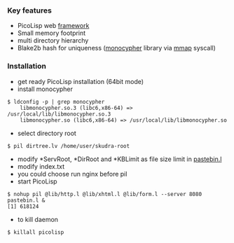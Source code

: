 ### Key features
* PicoLisp web [framework](http://software-lab.de/doc/app.html)
* Small memory footprint
* multi directory hierarchy
* Blake2b hash for uniqueness ([monocypher](https://monocypher.org) library
via [mmap](https://en.wikipedia.org/wiki/Mmap) syscall)

### Installation
* get ready PicoLisp installation (64bit mode)
* install monocypher
```
$ ldconfig -p | grep monocypher
    libmonocypher.so.3 (libc6,x86-64) => /usr/local/lib/libmonocypher.so.3
    libmonocypher.so (libc6,x86-64) => /usr/local/lib/libmonocypher.so
```
* select directory root
```
$ pil dirtree.lv /home/user/skudra-root
```
* modify *ServRoot, *DirRoot and *KBLimit as file size limit in [pastebin.l](pastebin.l)
* modify index.txt
* you could choose run nginx before pil
* start PicoLisp
```
$ nohup pil @lib/http.l @lib/xhtml.l @lib/form.l --server 8080 pastebin.l &
[1] 618124
```
* to kill daemon
```
$ killall picolisp
```

